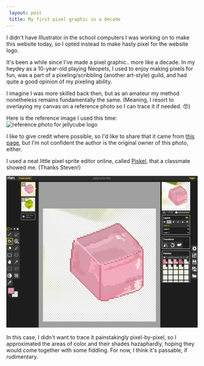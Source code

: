 ```yaml
---
 layout: post
 title: My first pixel graphic in a decade
---
```

 
I didn't have Illustrator in the school computers I was working on to make this website today, so I opted instead to make hasty pixel for the website logo.
 
It's been a while since I've made a pixel graphic.. more like a decade. In my heydey as a 10-year-old playing Neopets, I used to enjoy making pixels for fun, was a part of a pixeling/scribbling (another art-style) guild, and had quite a good opinion of my pixeling ability.
 
I imagine I was more skilled back then, but as an amateur my method nonetheless remains fundamentally the same. (Meaning, I resort to overlaying my canvas on a reference photo so I can trace it if needed. 😙)
 
Here is the reference image I used this time:  
![reference photo for jellycube logo](https://beginningmiddleandtheedge.files.wordpress.com/2012/09/jelly-cubes.jpg)
 
I like to give credit where possible, so I'd like to share that it came from [this page](https://beginningmiddleandtheedge.com/2012/09/19/jelly-on-the-plate-wibble-wobble-jelly-on-the-plate/), but I'm not confident the author is the original owner of this photo, either.
 
I used a neat little pixel sprite editor online, called [Piskel](http://www.piskelapp.com/), that a classmate showed me. (Thanks Steven!)
 
![screenshot of logo being edited in Piskel](https://github.com/electrachong/electrachong.github.io/blob/master/images/2016-6-28-pixel-graphic/screenshot.png?raw=true)
 
In this case, I didn't want to trace it painstakingly pixel-by-pixel, so I approximated the areas of color and their shades hazaphardly, hoping they would come together with some fiddling. For now, I think it's passable, if rudimentary. 
